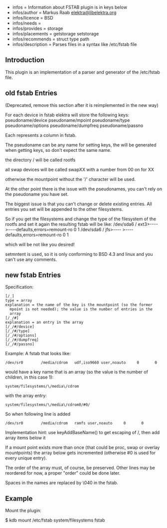 - infos = Information about FSTAB plugin is in keys below
- infos/author = Markus Raab <elektra@libelektra.org>
- infos/licence = BSD
- infos/needs =
- infos/provides = storage
- infos/placements = getstorage setstorage
- infos/recommends = struct type path
- infos/description = Parses files in a syntax like /etc/fstab file

## Introduction ##

This plugin is an implementation of a parser and generator of the /etc/fstab file.

## old fstab Entries ##

(Deprecated, remove this section after it is reimplemented in the new
 way)

For each device in fstab elektra will store the following keys:
 pseudoname/device
 pseudoname/mpoint
 pseudoname/type
 pseudoname/options
 pseudoname/dumpfreq
 pseudoname/passno

Each represents a column in fstab.

The pseudoname can be any name for setting keys,
the will be generated when getting keys, so don't
expect the same name.

the directory / will be called
 rootfs

all swap devices will be called
 swapXX
with a number from 00 on for XX

otherwise the mountpoint without  the '/' character will be used.

At the other point there is the issue with the pseudonames,
you can't rely on the pseudoname you have set.

The biggest issue is that you can't change or delete existing
entries. All entries you set will be appended to the other filesystems.

So if you get the filesystems and change the type of the filesystem
of the rootfs and set it again the resulting fstab will be like:
 /dev/sda6       /               ext3>----   >----defaults,errors=remount-ro 0 1
 /dev/sda6       /               jfs>----   >----defaults,errors=remount-ro 0 1

which will be not like you desired!

setmntent is used, so it is only conforming to BSD 4.3 and linux and you
can't use any comments.

## new fstab Entries ##

Specification:

    [/_]
    type = array
    explanation = the name of the key is the mountpoint (so the former
      mpoint is not needed); the value is the number of entries in the
      array
    [/_/#]
    explanation = an entry in the array
    [/_/#/device]
    [/_/#/type]
    [/_/#/options]
    [/_/#/dumpfreq]
    [/_/#/passno]


Example: A fstab that looks like:

    /dev/sr0        /media/cdrom   udf,iso9660 user,noauto     0       0

would have a key name that is an array (so the value is the number of
children, in this case 1):

    system/filesystems/\/media\/cdrom

with the array entry:

    system/filesystems/\/media\/cdrom0/#0/

So when following line is added

    /dev/sr0        /media/cdrom   ramfs user,noauto     0       0

Implementation hint: use keyAddBaseName() to get escaping of /, then
add array items below it

If a mount point exists more than once (that could be proc, swap or
overlay mountpoints) the array below gets incremented (otherwise #0 is
used for every unique entry).

The order of the array must, of course, be preserved. Other lines may
be reordered for now, a proper "order" could be done later.

Spaces in the names are replaced by \040 in the fstab.


## Example ##

Mount the plugin:

$ kdb mount /etc/fstab system/filesystems fstab
